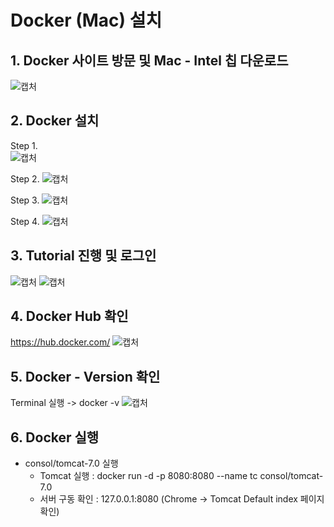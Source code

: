 # Docker (Mac) 설치

## 1. Docker 사이트 방문 및 Mac - Intel 칩 다운로드
![캡처](https://img1.daumcdn.net/thumb/R1280x0/?scode=mtistory2&fname=https%3A%2F%2Fblog.kakaocdn.net%2Fdn%2F84RSe%2FbtqSATvms2q%2FOyaqH81kS2XFBZX7kdbCdk%2Fimg.png)

## 2. Docker 설치
Step 1.  
![캡처](https://img1.daumcdn.net/thumb/R1280x0/?scode=mtistory2&fname=https%3A%2F%2Fblog.kakaocdn.net%2Fdn%2Fb8Y5wX%2FbtqSLGgVHRa%2Fu3PGkKp8k2j5FBvK6XiJc1%2Fimg.png)

Step 2.
![캡처](https://blog.kakaocdn.net/dn/1zwYC/btqSIYoOFT2/PzGwJJOHZclXmdXafP9bGK/img.png)

Step 3.
![캡처](https://blog.kakaocdn.net/dn/bYnbdm/btqSDtXtad8/UEfOBowYaJm25KU5ixQ7h1/img.png)

Step 4.
![캡처](https://blog.kakaocdn.net/dn/cDHsph/btqSIYoOVi9/rUyv0vUbbhpR9BiWaGMdHk/img.png)

## 3. Tutorial 진행 및 로그인
![캡처](https://blog.kakaocdn.net/dn/bP8dxe/btqSKMn80ZM/dsOg3p8dKfo18K7BIhaEa1/img.png)
![캡처](https://blog.kakaocdn.net/dn/bgkuvv/btqSGj7O01F/g8d2VusRAM9Mm8C4xS3PW0/img.png)

## 4. Docker Hub 확인
https://hub.docker.com/
![캡처](https://blog.kakaocdn.net/dn/crYovf/btqSsQTsTl2/xR7iIJz38KEEyCBbZ8t811/img.png)

## 5. Docker - Version 확인
Terminal 실행 -> docker -v
![캡처](https://blog.kakaocdn.net/dn/rUNkH/btqSGiunbHZ/0jfraj1FTkWFFkXmcKNaA0/img.png)

## 6. Docker 실행
- consol/tomcat-7.0 실행
    - Tomcat 실행 : docker run -d -p 8080:8080 --name tc consol/tomcat-7.0 
    - 서버 구동 확인 : 127.0.0.1:8080 (Chrome -> Tomcat Default index 페이지 확인) 
     
